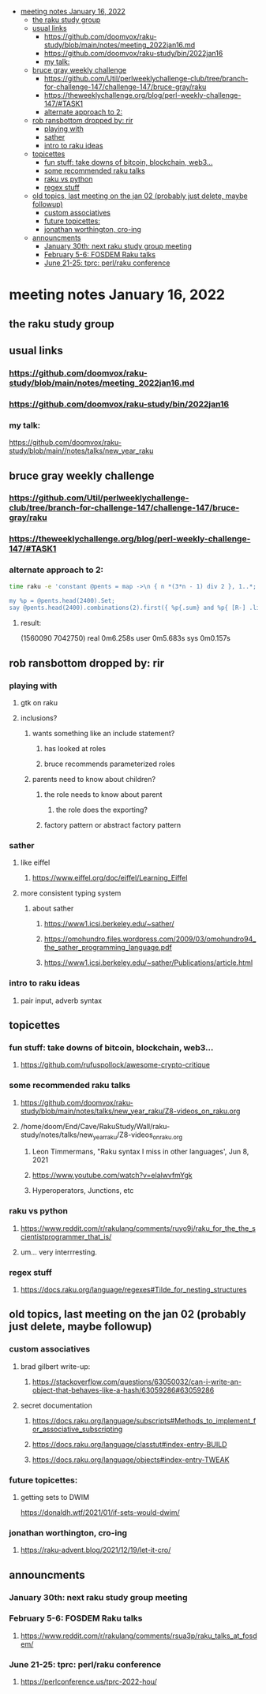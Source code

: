 - [meeting notes January 16, 2022](#org8511274)
  - [the raku study group](#orga62672b)
  - [usual links](#org96eab36)
    - [<https://github.com/doomvox/raku-study/blob/main/notes/meeting_2022jan16.md>](#org5a6bc6b)
    - [<https://github.com/doomvox/raku-study/bin/2022jan16>](#orgc0f6091)
    - [my talk:](#org66ae313)
  - [bruce gray weekly challenge](#org0c941c8)
    - [<https://github.com/Util/perlweeklychallenge-club/tree/branch-for-challenge-147/challenge-147/bruce-gray/raku>](#org0507f94)
    - [<https://theweeklychallenge.org/blog/perl-weekly-challenge-147/#TASK1>](#orge81be1f)
    - [alternate approach to 2:](#org19ce392)
  - [rob ransbottom dropped by: rir](#orgb0b69b5)
    - [playing with](#org81dffe4)
    - [sather](#org776ffce)
    - [intro to raku ideas](#org0b6a837)
  - [topicettes](#org77e067e)
    - [fun stuff: take downs of bitcoin, blockchain, web3&#x2026;](#orge7fcc9a)
    - [some recommended raku talks](#orgcc1a721)
    - [raku vs python](#org72495c0)
    - [regex stuff](#org6241081)
  - [old topics, last meeting on the jan 02 (probably just delete, maybe followup)](#orga1f8155)
    - [custom associatives](#org02a62d7)
    - [future topicettes:](#org3fc0347)
    - [jonathan worthington, cro-ing](#orgac6cb28)
  - [announcments](#orge928e59)
    - [January 30th: next raku study group meeting](#orga5e4350)
    - [February 5-6: FOSDEM Raku talks](#org0c038cb)
    - [June 21-25: tprc: perl/raku conference](#org7e55245)


<a id="org8511274"></a>

# meeting notes January 16, 2022


<a id="orga62672b"></a>

## the raku study group


<a id="org96eab36"></a>

## usual links


<a id="org5a6bc6b"></a>

### <https://github.com/doomvox/raku-study/blob/main/notes/meeting_2022jan16.md>


<a id="orgc0f6091"></a>

### <https://github.com/doomvox/raku-study/bin/2022jan16>


<a id="org66ae313"></a>

### my talk:

<https://github.com/doomvox/raku-study/blob/main//notes/talks/new_year_raku>


<a id="org0c941c8"></a>

## bruce gray weekly challenge


<a id="org0507f94"></a>

### <https://github.com/Util/perlweeklychallenge-club/tree/branch-for-challenge-147/challenge-147/bruce-gray/raku>


<a id="orge81be1f"></a>

### <https://theweeklychallenge.org/blog/perl-weekly-challenge-147/#TASK1>


<a id="org19ce392"></a>

### alternate approach to 2:

```sh
time raku -e 'constant @pents = map ->\n { n *(3*n - 1) div 2 }, 1..*;

my %p = @pents.head(2400).Set;
say @pents.head(2400).combinations(2).first({ %p{.sum} and %p{ [R-] .list } });'
```

1.  result:

    (1560090 7042750) real 0m6.258s user 0m5.683s sys 0m0.157s


<a id="orgb0b69b5"></a>

## rob ransbottom dropped by: rir


<a id="org81dffe4"></a>

### playing with

1.  gtk on raku

2.  inclusions?

    1.  wants something like an include statement?
    
        1.  has looked at roles
        
        2.  bruce recommends parameterized roles
    
    2.  parents need to know about children?
    
        1.  the role needs to know about parent
        
            1.  the role does the exporting?
        
        2.  factory pattern or abstract factory pattern


<a id="org776ffce"></a>

### sather

1.  like eiffel

    1.  <https://www.eiffel.org/doc/eiffel/Learning_Eiffel>

2.  more consistent typing system

    1.  about sather
    
        1.  <https://www1.icsi.berkeley.edu/~sather/>
        
        2.  <https://omohundro.files.wordpress.com/2009/03/omohundro94_the_sather_programming_language.pdf>
        
        3.  <https://www1.icsi.berkeley.edu/~sather/Publications/article.html>


<a id="org0b6a837"></a>

### intro to raku ideas

1.  pair input, adverb syntax


<a id="org77e067e"></a>

## topicettes


<a id="orge7fcc9a"></a>

### fun stuff: take downs of bitcoin, blockchain, web3&#x2026;

1.  <https://github.com/rufuspollock/awesome-crypto-critique>


<a id="orgcc1a721"></a>

### some recommended raku talks

1.  <https://github.com/doomvox/raku-study/blob/main/notes/talks/new_year_raku/Z8-videos_on_raku.org>

2.  /home/doom/End/Cave/RakuStudy/Wall/raku-study/notes/talks/new<sub>year</sub><sub>raku</sub>/Z8-videos<sub>on</sub><sub>raku.org</sub>

    1.  Leon Timmermans, "Raku syntax I miss in other languages', Jun 8, 2021
    
    2.  <https://www.youtube.com/watch?v=elalwvfmYgk>
    
    3.  Hyperoperators, Junctions, etc


<a id="org72495c0"></a>

### raku vs python

1.  <https://www.reddit.com/r/rakulang/comments/ruyo9j/raku_for_the_the_scientistprogrammer_that_is/>

2.  um&#x2026; very interrresting.


<a id="org6241081"></a>

### regex stuff

1.  <https://docs.raku.org/language/regexes#Tilde_for_nesting_structures>


<a id="orga1f8155"></a>

## old topics, last meeting on the jan 02 (probably just delete, maybe followup)


<a id="org02a62d7"></a>

### custom associatives

1.  brad gilbert write-up:

    1.  <https://stackoverflow.com/questions/63050032/can-i-write-an-object-that-behaves-like-a-hash/63059286#63059286>

2.  secret documentation

    1.  <https://docs.raku.org/language/subscripts#Methods_to_implement_for_associative_subscripting>
    
    2.  <https://docs.raku.org/language/classtut#index-entry-BUILD>
    
    3.  <https://docs.raku.org/language/objects#index-entry-TWEAK>


<a id="org3fc0347"></a>

### future topicettes:

1.  getting sets to DWIM

    <https://donaldh.wtf/2021/01/if-sets-would-dwim/>


<a id="orgac6cb28"></a>

### jonathan worthington, cro-ing

1.  <https://raku-advent.blog/2021/12/19/let-it-cro/>


<a id="orge928e59"></a>

## announcments


<a id="orga5e4350"></a>

### January 30th: next raku study group meeting


<a id="org0c038cb"></a>

### February 5-6: FOSDEM Raku talks

1.  <https://www.reddit.com/r/rakulang/comments/rsua3p/raku_talks_at_fosdem/>


<a id="org7e55245"></a>

### June 21-25: tprc: perl/raku conference

1.  <https://perlconference.us/tprc-2022-hou/>
